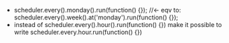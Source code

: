 * scheduler.every().monday().run(function() {}); //<- eqv to: scheduler.every().week().at('monday').run(function() {});
* instead of scheduler.every().hour().run(function() {}) make it possible to write scheduler.every.hour.run(function() {})